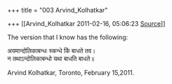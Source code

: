 +++
title = "003 Arvind_Kolhatkar"

+++
[[Arvind_Kolhatkar	2011-02-16, 05:06:23 [Source](https://groups.google.com/g/samskrita/c/ItMY39FArVg)]]



The version that I know has the following:

अयमान्दोलिकाबन्धः स्कन्धे किं बाधते तव।  
न तथाऽन्दोलिकाबन्धो यथा बाधति बाधते॥

Arvind Kolhatkar, Toronto, February 15,2011.

